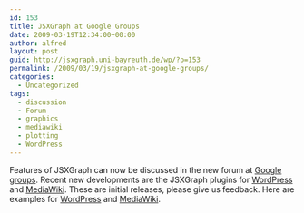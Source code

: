 ```yaml
---
id: 153
title: JSXGraph at Google Groups
date: 2009-03-19T12:34:00+00:00
author: alfred
layout: post
guid: http://jsxgraph.uni-bayreuth.de/wp/?p=153
permalink: /2009/03/19/jsxgraph-at-google-groups/
categories:
  - Uncategorized
tags:
  - discussion
  - Forum
  - graphics
  - mediawiki
  - plotting
  - WordPress
---
```

Features of JSXGraph can now be discussed in the new forum at <a href="http://groups.google.com/group/jsxgraph" target="_self">Google groups</a>. Recent new developments are the JSXGraph plugins for [WordPress](http://wordpress.org/extend/plugins/jsxgraph/) and [MediaWiki](http://www.mediawiki.org/wiki/Extension:JSXGraph). These are initial releases, please give us feedback. Here are examples for [WordPress](http://jsxgraph.uni-bayreuth.de/wp/examples/) and [MediaWiki](http://jsxgraph.uni-bayreuth.de/wiki/index.php/Use_the_MediaWiki_extension_for_JSXGraph).